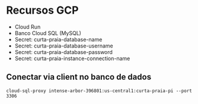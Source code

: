 # Recursos GCP
- Cloud Run
- Banco Cloud SQL (MySQL)
- Secret: curta-praia-database-name
- Secret: curta-praia-database-username
- Secret: curta-praia-database-password
- Secret: curta-praia-instance-connection-name

## Conectar via client no banco de dados
``cloud-sql-proxy intense-arbor-396801:us-central1:curta-praia-pi --port 3306``